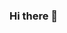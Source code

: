### Hi there 👋

<!--
**x-force21/x-force21** is an ✨ integrationdile ✨ repository because its `README.md` (this file) appears on your GitHub profile.

Here are some ideas to get you started:

- 🔭 I’m currently working on our integration and CI
- 🌱 I’m currently learning with MinTic
- 👯 I’m looking to collaborate on ...
- 🤔 I’m looking for help with ...
- 💬 Ask me about ...
- 📫 How to reach me: ...
- 😄 Pronouns: ...
- ⚡ Fun fact: Once I saw the guy from Rammstein 
-->
